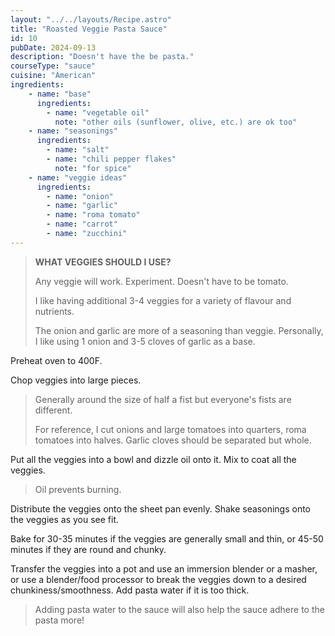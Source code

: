 ```yaml
---
layout: "../../layouts/Recipe.astro"
title: "Roasted Veggie Pasta Sauce"
id: 10
pubDate: 2024-09-13
description: "Doesn't have the be pasta."
courseType: "sauce"
cuisine: "American"
ingredients:
    - name: "base"
      ingredients:
        - name: "vegetable oil"
          note: "other oils (sunflower, olive, etc.) are ok too"
    - name: "seasonings"
      ingredients:
        - name: "salt"
        - name: "chili pepper flakes"
          note: "for spice"
    - name: "veggie ideas"
      ingredients:
        - name: "onion"
        - name: "garlic"
        - name: "roma tomato"
        - name: "carrot"
        - name: "zucchini"
---
```

> **WHAT VEGGIES SHOULD I USE?**
>
> Any veggie will work. Experiment. Doesn't have to be tomato.
>
> I like having additional 3-4 veggies for a variety of flavour and nutrients.
>
> The onion and garlic are more of a seasoning than veggie. Personally, I like using 1 onion and 3-5 cloves of garlic as a base.

Preheat oven to 400F.

Chop veggies into large pieces. 
> Generally around the size of half a fist but everyone's fists are different. 
>
> For reference, I cut onions and large tomatoes into quarters, roma tomatoes into halves.
> Garlic cloves should be separated but whole.

Put all the veggies into a bowl and dizzle oil onto it. Mix to coat all the veggies.
> Oil prevents burning.

Distribute the veggies onto the sheet pan evenly. Shake seasonings onto the veggies as you see fit.

Bake for 30-35 minutes if the veggies are generally small and thin, or 45-50 minutes if they are round and chunky.

Transfer the veggies into a pot and use an immersion blender or a masher, or use a blender/food processor to break the veggies down to a desired chunkiness/smoothness. Add pasta water if it is too thick.
> Adding pasta water to the sauce will also help the sauce adhere to the pasta more!